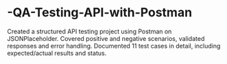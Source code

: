 # -QA-Testing-API-with-Postman
Created a structured API testing project using Postman on JSONPlaceholder. Covered positive and negative scenarios, validated responses and error handling. Documented 11 test cases in detail, including expected/actual results and status.
